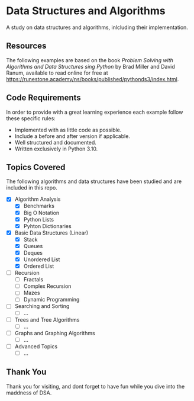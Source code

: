 # Data Structures and Algorithms
A study on data structures and algorithms, inlcluding their implementation.

## Resources
The following examples are based on the book *Problem Solving with Algorithms and Data Structures sing Python* by Brad Miller and David Ranum, available to read online for free at https://runestone.academy/ns/books/published/pythonds3/index.html. 

## Code Requirements
In order to provide with a great learning experience each example follow these specific rules:
* Implemented with as little code as possible.
* Include a before and after version if applicable.
* Well structured and documented.
* Written exclusively in Python 3.10.

## Topics Covered
The following algorithms and data structures have been studied and are included in this repo.
- [x] Algorithm Analysis
  - [x] Benchmarks
  - [x] Big O Notation
  - [x] Python Lists
  - [x] Pyhton Dictionaries   
- [x] Basic Data Structures (Linear)
  - [x] Stack
  - [x] Queues
  - [x] Deques
  - [x] Unordered List
  - [x] Ordered List
- [ ] Recursion
  - [ ] Fractals
  - [ ] Complex Recursion
  - [ ] Mazes
  - [ ] Dynamic Programming
- [ ] Searching and Sorting
  - [ ] ...
- [ ] Trees and Tree Algorithms
    - [ ] ...
- [ ] Graphs and Graphing Algorithms
    - [ ] ...
- [ ] Advanced Topics
    - [ ] ...

## Thank You
Thank you for visiting, and dont forget to have fun while you dive into the maddness of DSA.
